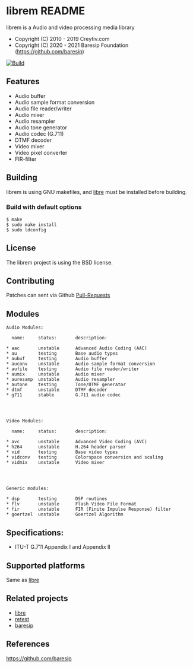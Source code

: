 librem README
=============


librem is a Audio and video processing media library

- Copyright (C) 2010 - 2019 Creytiv.com
- Copyright (C) 2020 - 2021 Baresip Foundation (https://github.com/baresip)

[![Build](https://github.com/baresip/rem/actions/workflows/build.yml/badge.svg)](https://github.com/baresip/rem/actions/workflows/build.yml)


## Features

* Audio buffer
* Audio sample format conversion
* Audio file reader/writer
* Audio mixer
* Audio resampler
* Audio tone generator
* Audio codec (G.711)
* DTMF decoder
* Video mixer
* Video pixel converter
* FIR-filter


## Building

librem is using GNU makefiles, and [libre](https://github.com/baresip/re)
must be installed before building.


### Build with default options

```
$ make
$ sudo make install
$ sudo ldconfig
```

## License

The librem project is using the BSD license.


## Contributing

Patches can sent via Github
[Pull-Requests](https://github.com/baresip/rem/pulls)


## Modules
```
Audio Modules:

  name:     status:       description:

* aac       unstable      Advanced Audio Coding (AAC)
* au        testing       Base audio types
* aubuf     testing       Audio buffer
* auconv    unstable      Audio sample format conversion
* aufile    testing       Audio file reader/writer
* aumix     unstable      Audio mixer
* auresamp  unstable      Audio resampler
* autone    testing       Tone/DTMF generator
* dtmf      unstable      DTMF decoder
* g711      stable        G.711 audio codec




Video Modules:

  name:     status:       description:

* avc       unstable      Advanced Video Coding (AVC)
* h264      unstable      H.264 header parser
* vid       testing       Base video types
* vidconv   testing       Colorspace conversion and scaling
* vidmix    unstable      Video mixer




Generic modules:

* dsp       testing       DSP routines
* flv       unstable      Flash Video File Format
* fir       unstable      FIR (Finite Impulse Response) filter
* goertzel  unstable      Goertzel Algorithm
```




## Specifications:

* ITU-T G.711 Appendix I and Appendix II


## Supported platforms

Same as [libre](https://github.com/baresip/re)


## Related projects

* [libre](https://github.com/baresip/re)
* [retest](https://github.com/baresip/retest)
* [baresip](https://github.com/baresip/baresip)



## References

https://github.com/baresip
